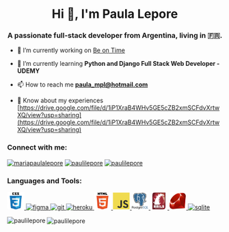 <h1 align="center">Hi 👋, I'm Paula Lepore</h1>
<h3 align="center">A passionate full-stack developer from Argentina, living in 🇫🇷.</h3>

- 🔭 I’m currently working on [Be on Time](www.beontime.online)

- 🌱 I’m currently learning **Python and Django Full Stack Web Developer - UDEMY**

- 📫 How to reach me **paula_mpl@hotmail.com**

- 📄 Know about my experiences [https://drive.google.com/file/d/1iP1XraB4WHv5GE5cZB2xmSCFdvXrtwXQ/view?usp=sharing](https://drive.google.com/file/d/1iP1XraB4WHv5GE5cZB2xmSCFdvXrtwXQ/view?usp=sharing)

<h3 align="left">Connect with me:</h3>
<p align="left">
<a href="https://linkedin.com/in/mariapaulalepore" target="blank"><img align="center" src="https://raw.githubusercontent.com/rahuldkjain/github-profile-readme-generator/master/src/images/icons/Social/linked-in-alt.svg" alt="mariapaulalepore" height="30" width="40" /></a>
<a href="https://fb.com/paulilepore" target="blank"><img align="center" src="https://raw.githubusercontent.com/rahuldkjain/github-profile-readme-generator/master/src/images/icons/Social/facebook.svg" alt="paulilepore" height="30" width="40" /></a>
<a href="https://instagram.com/paulilepore" target="blank"><img align="center" src="https://raw.githubusercontent.com/rahuldkjain/github-profile-readme-generator/master/src/images/icons/Social/instagram.svg" alt="paulilepore" height="30" width="40" /></a>
</p>

<h3 align="left">Languages and Tools:</h3>
<p align="left"> <a href="https://www.w3schools.com/css/" target="_blank" rel="noreferrer"> <img src="https://raw.githubusercontent.com/devicons/devicon/master/icons/css3/css3-original-wordmark.svg" alt="css3" width="40" height="40"/> </a> <a href="https://www.figma.com/" target="_blank" rel="noreferrer"> <img src="https://www.vectorlogo.zone/logos/figma/figma-icon.svg" alt="figma" width="40" height="40"/> </a> <a href="https://git-scm.com/" target="_blank" rel="noreferrer"> <img src="https://www.vectorlogo.zone/logos/git-scm/git-scm-icon.svg" alt="git" width="40" height="40"/> </a> <a href="https://heroku.com" target="_blank" rel="noreferrer"> <img src="https://www.vectorlogo.zone/logos/heroku/heroku-icon.svg" alt="heroku" width="40" height="40"/> </a> <a href="https://www.w3.org/html/" target="_blank" rel="noreferrer"> <img src="https://raw.githubusercontent.com/devicons/devicon/master/icons/html5/html5-original-wordmark.svg" alt="html5" width="40" height="40"/> </a> <a href="https://developer.mozilla.org/en-US/docs/Web/JavaScript" target="_blank" rel="noreferrer"> <img src="https://raw.githubusercontent.com/devicons/devicon/master/icons/javascript/javascript-original.svg" alt="javascript" width="40" height="40"/> </a> <a href="https://www.postgresql.org" target="_blank" rel="noreferrer"> <img src="https://raw.githubusercontent.com/devicons/devicon/master/icons/postgresql/postgresql-original-wordmark.svg" alt="postgresql" width="40" height="40"/> </a> <a href="https://rubyonrails.org" target="_blank" rel="noreferrer"> <img src="https://raw.githubusercontent.com/devicons/devicon/master/icons/rails/rails-original-wordmark.svg" alt="rails" width="40" height="40"/> </a> <a href="https://www.ruby-lang.org/en/" target="_blank" rel="noreferrer"> <img src="https://raw.githubusercontent.com/devicons/devicon/master/icons/ruby/ruby-original.svg" alt="ruby" width="40" height="40"/> </a> <a href="https://www.sqlite.org/" target="_blank" rel="noreferrer"> <img src="https://www.vectorlogo.zone/logos/sqlite/sqlite-icon.svg" alt="sqlite" width="40" height="40"/> </a> </p>

<p><img align="left" src="https://github-readme-stats.vercel.app/api/top-langs?username=paulilepore&show_icons=true&locale=en&layout=compact" alt="paulilepore" /></p>

<p>&nbsp;<img align="center" src="https://github-readme-stats.vercel.app/api?username=paulilepore&show_icons=true&locale=en" alt="paulilepore" /></p>

